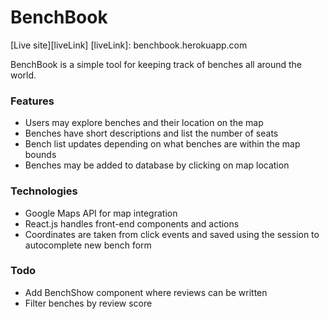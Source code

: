 # BenchBook
[Live site][liveLink]
[liveLink]: benchbook.herokuapp.com

BenchBook is a simple tool for keeping track of benches all around the world.

### Features
- Users may explore benches and their location on the map
- Benches have short descriptions and list the number of seats
- Bench list updates depending on what benches are within the map bounds
- Benches may be added to database by clicking on map location

### Technologies
- Google Maps API for map integration
- React.js handles front-end components and actions
- Coordinates are taken from click events and saved using the session to autocomplete new bench form

### Todo
- Add BenchShow component where reviews can be written
- Filter benches by review score
